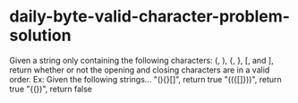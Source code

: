 # daily-byte-valid-character-problem-solution

Given a string only containing the following characters:
    (, ), {, }, [, and ],
return whether or not the opening and closing characters are in a valid
order.
Ex: Given the following strings...
"(){}[]", return true
"(({[]}))", return true
"{(})", return false
